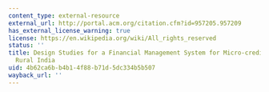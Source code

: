 ```yaml
---
content_type: external-resource
external_url: http://portal.acm.org/citation.cfm?id=957205.957209
has_external_license_warning: true
license: https://en.wikipedia.org/wiki/All_rights_reserved
status: ''
title: Design Studies for a Financial Management System for Micro-credit Groups in
  Rural India
uid: 4b62ca6b-b4b1-4f88-b71d-5dc334b5b507
wayback_url: ''
---
```


